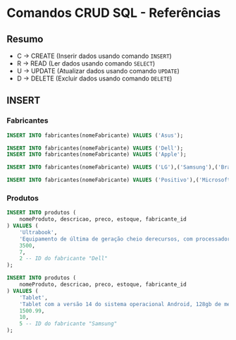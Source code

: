 # Comandos CRUD SQL - Referências

## Resumo

- C -> CREATE (Inserir dados usando comando `INSERT`)
- R -> READ (Ler dados usando comando `SELECT`)
- U -> UPDATE (Atualizar dados usando comando `UPDATE`)
- D -> DELETE (Excluir dados usando comando `DELETE`)

## INSERT 

### Fabricantes

```sql
INSERT INTO fabricantes(nomeFabricante) VALUES ('Asus');

INSERT INTO fabricantes(nomeFabricante) VALUES ('Dell');
INSERT INTO fabricantes(nomeFabricante) VALUES ('Apple');

INSERT INTO fabricantes(nomeFabricante) VALUES ('LG'),('Samsung'),('Brastemp');

INSERT INTO fabricantes(nomeFabricante) VALUES ('Positivo'),('Microsoft');
```

### Produtos

```sql
INSERT INTO produtos (
    nomeProduto, descricao, preco, estoque, fabricante_id
) VALUES (
    'Ultrabook',
    'Equipamento de última de geração cheio derecursos, com processador Intel Core I9.',
    3500,
    7,
    2 -- ID do fabricante "Dell"
);

INSERT INTO produtos (
    nomeProduto, descricao, preco, estoque, fabricante_id
) VALUES (
    'Tablet',
    'Tablet com a versão 14 do sistema operacional Android, 128gb de memória, tela de 10 polegadas, 8gb de RAM',
    1500.99,
    10,
    5 -- ID do fabricante "Samsung"
);
```